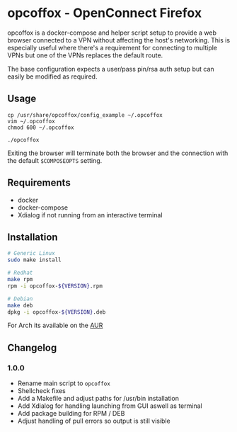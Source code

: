 # opcoffox - OpenConnect Firefox

opcoffox is a docker-compose and helper script setup to provide a web browser
connected to a VPN without affecting the host's networking. This is especially
useful where there's a requirement for connecting to multiple VPNs but one of
the VPNs replaces the default route.

The base configuration expects a user/pass pin/rsa auth setup but can easily be
modified as required.

## Usage

```
cp /usr/share/opcoffox/config_example ~/.opcoffox
vim ~/.opcoffox
chmod 600 ~/.opcoffox

./opcoffox
```

Exiting the browser will terminate both the browser and the connection with the
default `$COMPOSEOPTS` setting.

## Requirements

* docker
* docker-compose
* Xdialog if not running from an interactive terminal

## Installation

```bash
# Generic Linux
sudo make install

# Redhat
make rpm
rpm -i opcoffox-${VERSION}.rpm

# Debian
make deb
dpkg -i opcoffox-${VERSION}.deb
```

For Arch its available on the [AUR](https://aur.archlinux.org/packages/opcoffox/)

## Changelog

### 1.0.0

* Rename main script to `opcoffox`
* Shellcheck fixes
* Add a Makefile and adjust paths for /usr/bin installation
* Add Xdialog for handling launching from GUI aswell as terminal
* Add package building for RPM / DEB
* Adjust handling of pull errors so output is still visible
